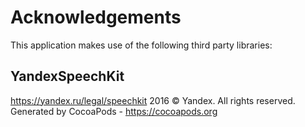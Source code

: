 # Acknowledgements
This application makes use of the following third party libraries:

## YandexSpeechKit

https://yandex.ru/legal/speechkit 2016 © Yandex. All rights reserved.
Generated by CocoaPods - https://cocoapods.org
